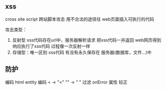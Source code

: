 ## xss
cross site script 跨站脚本攻击
用不合法的途径往 web页面插入可执行的代码

攻击类型：
1. 反射型 xss代码存在url中，服务器解析请求 把xss代码一并返回 web网页得到响应执行了xss代码 过程像一次反射一样
2. 存储型：唯一区别 xss代码 有没有永久保存在 服务器(数据库，文件...)中

## 防护
编码 html entity 编码 < -> "&lt;" "" -> "&nbsp;"
过滤 onError 属性 
较正